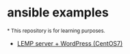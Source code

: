 # ansible examples
<sub>* This repository is for learning purposes.</sup>

- [LEMP server + WordPress (CentOS7)](/ansible/LEMP-server-wordpress/)
